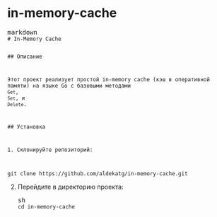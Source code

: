 # in-memory-cache
<div class="markdown prose w-full break-words dark:prose-invert light">
   <pre><div class="dark bg-gray-950 rounded-md border-[0.5px] border-token-border-medium"><div class="flex items-center relative text-token-text-secondary bg-token-main-surface-secondary px-4 py-2 text-xs font-sans justify-between rounded-t-md"><span>markdown</span><div class="flex items-center"><span class="" data-state="closed"></span></div></div><div class="overflow-y-auto p-4" dir="ltr"><code class="!whitespace-pre hljs language-markdown"><span class="hljs-section"># In-Memory Cache</span>

<span class="hljs-section">## Описание</span>

Этот проект реализует простой in-memory cache (кэш в оперативной памяти) на языке Go с базовыми методами <span class="hljs-code">`Get`</span>, <span class="hljs-code">`Set`</span>, и <span class="hljs-code">`Delete`</span>.

<span class="hljs-section">## Установка</span>

<span class="hljs-bullet">1.</span> Склонируйте репозиторий:

<span class="hljs-code">
git clone https://github.com/aldekatg/in-memory-cache.git
</span></code></div></div></pre>
   <ol start="2">
      <li>
         <p>Перейдите в директорию проекта:</p>
         <pre><div class="dark bg-gray-950 rounded-md border-[0.5px] border-token-border-medium"><div class="flex items-center relative text-token-text-secondary bg-token-main-surface-secondary px-4 py-2 text-xs font-sans justify-between rounded-t-md"><span>sh</span><div class="flex items-center"><span class="" data-state="closed"></span></div></div><div class="overflow-y-auto p-4" dir="ltr"><code class="!whitespace-pre hljs language-sh"><span class="hljs-built_in">cd</span> in-memory-cache
</code></div></div></pre>
      </li>
   </ol>
</div>